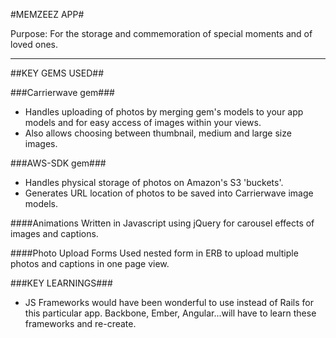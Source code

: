 #MEMZEEZ APP#


Purpose:  For the storage and commemoration of special moments and of loved ones.


---------------------------

##KEY GEMS USED##

###Carrierwave gem###
 - Handles uploading of photos by merging gem's models to your app models and for easy access of images within your views.  
 - Also allows choosing between thumbnail, medium and large size images.

###AWS-SDK gem###
- Handles physical storage of photos on Amazon's S3 'buckets'.  
- Generates URL location of photos to be saved into Carrierwave image models.

####Animations
Written in Javascript using jQuery for carousel effects of images and captions.

####Photo Upload Forms
Used nested form in ERB to upload multiple photos and captions in one page view.

###KEY LEARNINGS###
* JS Frameworks would have been wonderful to use instead of Rails for this particular app. Backbone, Ember, Angular...will have to learn these frameworks and re-create.



